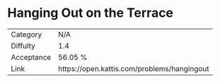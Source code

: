 # Hanging Out on the Terrace

<table>
    <tr>
        <td>Category</td>
        <td>N/A</td>
    </tr>
    <tr>
        <td>Diffulty</td>
        <td>1.4</td>
    </tr>
    <tr>
        <td>Acceptance</td>
        <td>56.05 %</td>
    </tr>
    <tr>
        <td>Link</td>
        <td>https://open.kattis.com/problems/hangingout</td>
    </tr>
</table>